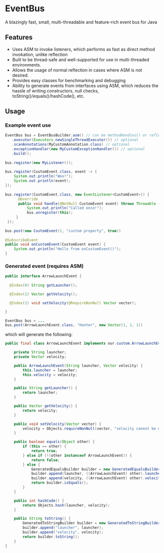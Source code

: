
# EventBus
A blazingly fast, small, multi-threadable and feature-rich event bus for Java

## Features
- Uses ASM to invoke listeners, which performs as fast as direct method invokation, unlike reflection
- Built to be thread-safe and well-supported for use in multi-threaded environments.
- Allows the usage of normal reflection in cases where ASM is not desired.
- Provides easy classes for benchmarking and debugging
- Ability to generate events from interfaces using ASM, which reduces the hassle of writing constructors, null checks, toString()/equals()/hashCode(), etc.

## Usage

### Example event use
```java
EventBus bus = EventBusBuilder.asm() // can be methodHandles() or reflection()    
   .executor(Executors.newSingleThreadExecutor()) // optional    
   .scanAnnotations(MyCustomAnnotation.class) // optional    
   .exceptionHandler(new MyCustomExceptionHandler()) // optional    
   .build();  
  
bus.register(new MyListener());  
  
bus.register(CustomEvent.class, event -> {  
    System.out.println("Woo!");  
    System.out.println(event);  
});  
  
bus.register(CustomEvent.class, new EventListener<CustomEvent>() {  
      @Override  
      public void handle(@NotNull CustomEvent event) throws Throwable {  
          System.out.println("Called once!");  
          bus.unregister(this);  
     }  
 });  
  
bus.post(new CustomEvent(1, "custom property", true))  
  
@SubscribeEvent  
public void onCustomEvent(CustomEvent event) {  
    System.out.println("Hello from onCustomEvent()");  
}
```

### Generated event (requires ASM)
```java
public interface ArrowLaunchEvent {  
  
  @Index(0) String getLauncher();  

  @Index(1) Vector getVelocity();  

  @Index(1) void setVelocity(@RequireNonNull Vector vector);  

}

EventBus bus = ...
bus.post(ArrowLaunchEvent.class, "Hunter", new Vector(1, 1, 1))
```

which will generate the following:
```java
public final class ArrowLaunchEvent implements our.custom.ArrowLaunchEvent {

    private String launcher;
    private Vector velocity;

    public ArrowLaunchEvent(String launcher, Vector velocity) {
        this.launcher = launcher;
        this.velocity = velocity;
    }

    public String getLauncher() {
        return launcher;
    }

    public Vector getVelocity() {
        return velocity;
    }

    public void setVelocity(Vector vector) {
        velocity = Objects.requireNonNull(vector, "velocity cannot be null!");
    }

    public boolean equals(Object other) {
        if (this == other) {
            return true;
        } else if (!(other instanceof ArrowLaunchEvent)) {
            return false;
        } else {
            GeneratedEqualsBuilder builder = new GeneratedEqualsBuilder();
            builder.append(launcher, ((ArrowLaunchEvent) other).launcher);
            builder.append(velocity, ((ArrowLaunchEvent) other).velocity);
            return builder.isEquals();
        }
    }

    public int hashCode() {
        return Objects.hash(launcher, velocity);
    }

    public String toString() {
        GeneratedToStringBuilder builder = new GeneratedToStringBuilder("ArrowLaunchEvent");
        builder.append("launcher", launcher);
        builder.append("velocity", velocity);
        return builder.toString();
    }
}
```